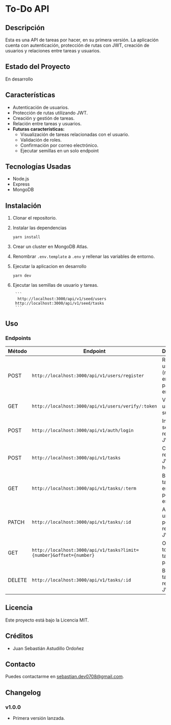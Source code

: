 # To-Do API

## Descripción
Esta es una API de tareas por hacer, en su primera versión. La aplicación cuenta con autenticación, protección de rutas con JWT, creación de usuarios y relaciones entre tareas y usuarios.

## Estado del Proyecto
En desarrollo

## Características
- Autenticación de usuarios.
- Protección de rutas utilizando JWT.
- Creación y gestión de tareas.
- Relación entre tareas y usuarios.
- **Futuras características:**
  - Visualización de tareas relacionadas con el usuario.
  - Validación de roles.
  - Confirmación por correo electrónico.
  - Ejecutar semillas en un solo endpoint

## Tecnologías Usadas
- Node.js
- Express
- MongoDB

## Instalación
1. Clonar el repositorio.
2. Instalar las dependencias
    ```
    yarn install
    ```
3. Crear un cluster en MongoDB Atlas.
4. Renombrar `.env.template` a `.env` y rellenar las variables de entorno.
5. Ejecutar la aplicacion en desarrollo
    ```
    yarn dev
    ```

4. Ejecutar las semillas de usuario y tareas.

        ```
         http://localhost:3000/api/v1/seed/users
        http://localhost:3000/api/v1/seed/tasks
        ```

## Uso
### Endpoints

| Método | Endpoint                                             | Descripción                                           |
|--------|-----------------------------------------------------|-------------------------------------------------------|
| POST   | `http://localhost:3000/api/v1/users/register`      | Registrar un usuario (requiere email y password en el body) |
| GET    | `http://localhost:3000/api/v1/users/verify/:token` | Verificar un usuario con su token                     |
| POST   | `http://localhost:3000/api/v1/auth/login`          | Iniciar sesión, retorna un JWT                        |
| POST   | `http://localhost:3000/api/v1/tasks`                | Crear tarea, requiere un JWT en el header             |
| GET    | `http://localhost:3000/api/v1/tasks/:term`         | Buscar una tarea específica por título o estado       |
| PATCH  | `http://localhost:3000/api/v1/tasks/:id`           | Actualizar una tarea por su ID, requiere JWT         |
| GET    | `http://localhost:3000/api/v1/tasks?limit={number}&offset={number}`      | Obtener todas las tareas paginadas                    |
| DELETE | `http://localhost:3000/api/v1/tasks/:id`           | Borrar tarea, requiere JWT                            |



## Licencia
Este proyecto está bajo la Licencia MIT.

## Créditos
- Juan Sebastián Astudillo Ordoñez

## Contacto
Puedes contactarme en [sebastian.dev0708@gmail.com](mailto:sebastian.dev0708@gmail.com).

## Changelog
### v1.0.0
- Primera versión lanzada.
